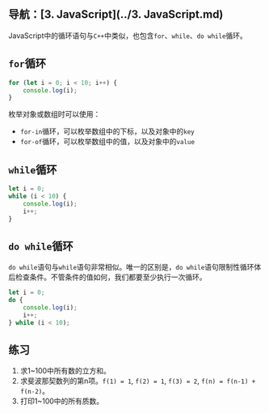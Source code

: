 ## 导航：[3. JavaScript](../3. JavaScript.md)

JavaScript中的循环语句与`C++`中类似，也包含`for`、`while`、`do while`循环。

## `for`循环

```js
for (let i = 0; i < 10; i++) {
    console.log(i);
}
```

枚举对象或数组时可以使用：

-   `for-in`循环，可以枚举数组中的下标，以及对象中的`key`
-   `for-of`循环，可以枚举数组中的值，以及对象中的`value`

## `while`循环

```js
let i = 0;
while (i < 10) {
    console.log(i);
    i++;
}
```

## `do while`循环

`do while`语句与`while`语句非常相似。唯一的区别是，`do while`语句限制性循环体后检查条件。不管条件的值如何，我们都要至少执行一次循环。

```js
let i = 0;
do {
    console.log(i);
    i++;
} while (i < 10);
```

## 练习

1.   求1~100中所有数的立方和。
2.   求斐波那契数列的第n项。`f(1) = 1`, `f(2) = 1`, `f(3) = 2`, `f(n) = f(n-1) + f(n-2)`。
3.   打印1~100中的所有质数。